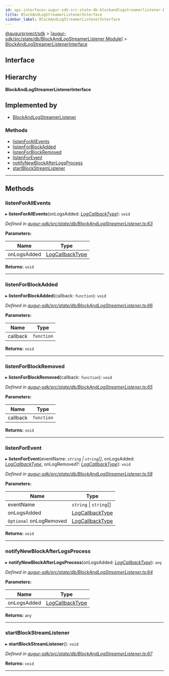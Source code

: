 ```yaml
---
id: api-interfaces-augur-sdk-src-state-db-blockandlogstreamerlistener-blockandlogstreamerlistenerinterface
title: BlockAndLogStreamerListenerInterface
sidebar_label: BlockAndLogStreamerListenerInterface
---
```


[@augurproject/sdk](api-readme.md) > [[augur-sdk/src/state/db/BlockAndLogStreamerListener Module]](api-modules-augur-sdk-src-state-db-blockandlogstreamerlistener-module.md) > [BlockAndLogStreamerListenerInterface](api-interfaces-augur-sdk-src-state-db-blockandlogstreamerlistener-blockandlogstreamerlistenerinterface.md)

## Interface

## Hierarchy

**BlockAndLogStreamerListenerInterface**

## Implemented by

* [BlockAndLogStreamerListener](api-classes-augur-sdk-src-state-db-blockandlogstreamerlistener-blockandlogstreamerlistener.md)

### Methods

* [listenForAllEvents](api-interfaces-augur-sdk-src-state-db-blockandlogstreamerlistener-blockandlogstreamerlistenerinterface.md#listenforallevents)
* [listenForBlockAdded](api-interfaces-augur-sdk-src-state-db-blockandlogstreamerlistener-blockandlogstreamerlistenerinterface.md#listenforblockadded)
* [listenForBlockRemoved](api-interfaces-augur-sdk-src-state-db-blockandlogstreamerlistener-blockandlogstreamerlistenerinterface.md#listenforblockremoved)
* [listenForEvent](api-interfaces-augur-sdk-src-state-db-blockandlogstreamerlistener-blockandlogstreamerlistenerinterface.md#listenforevent)
* [notifyNewBlockAfterLogsProcess](api-interfaces-augur-sdk-src-state-db-blockandlogstreamerlistener-blockandlogstreamerlistenerinterface.md#notifynewblockafterlogsprocess)
* [startBlockStreamListener](api-interfaces-augur-sdk-src-state-db-blockandlogstreamerlistener-blockandlogstreamerlistenerinterface.md#startblockstreamlistener)

---

## Methods

<a id="listenforallevents"></a>

###  listenForAllEvents

▸ **listenForAllEvents**(onLogsAdded: *[LogCallbackType](api-modules-augur-sdk-src-state-db-blockandlogstreamerlistener-module.md#logcallbacktype)*): `void`

*Defined in [augur-sdk/src/state/db/BlockAndLogStreamerListener.ts:63](https://github.com/AugurProject/augur/blob/1e1466f1d3/packages/augur-sdk/src/state/db/BlockAndLogStreamerListener.ts#L63)*

**Parameters:**

| Name | Type |
| ------ | ------ |
| onLogsAdded | [LogCallbackType](api-modules-augur-sdk-src-state-db-blockandlogstreamerlistener-module.md#logcallbacktype) |

**Returns:** `void`

___
<a id="listenforblockadded"></a>

###  listenForBlockAdded

▸ **listenForBlockAdded**(callback: *`function`*): `void`

*Defined in [augur-sdk/src/state/db/BlockAndLogStreamerListener.ts:66](https://github.com/AugurProject/augur/blob/1e1466f1d3/packages/augur-sdk/src/state/db/BlockAndLogStreamerListener.ts#L66)*

**Parameters:**

| Name | Type |
| ------ | ------ |
| callback | `function` |

**Returns:** `void`

___
<a id="listenforblockremoved"></a>

###  listenForBlockRemoved

▸ **listenForBlockRemoved**(callback: *`function`*): `void`

*Defined in [augur-sdk/src/state/db/BlockAndLogStreamerListener.ts:65](https://github.com/AugurProject/augur/blob/1e1466f1d3/packages/augur-sdk/src/state/db/BlockAndLogStreamerListener.ts#L65)*

**Parameters:**

| Name | Type |
| ------ | ------ |
| callback | `function` |

**Returns:** `void`

___
<a id="listenforevent"></a>

###  listenForEvent

▸ **listenForEvent**(eventName: *`string` \| `string`[]*, onLogsAdded: *[LogCallbackType](api-modules-augur-sdk-src-state-db-blockandlogstreamerlistener-module.md#logcallbacktype)*, onLogRemoved?: *[LogCallbackType](api-modules-augur-sdk-src-state-db-blockandlogstreamerlistener-module.md#logcallbacktype)*): `void`

*Defined in [augur-sdk/src/state/db/BlockAndLogStreamerListener.ts:58](https://github.com/AugurProject/augur/blob/1e1466f1d3/packages/augur-sdk/src/state/db/BlockAndLogStreamerListener.ts#L58)*

**Parameters:**

| Name | Type |
| ------ | ------ |
| eventName | `string` \| `string`[] |
| onLogsAdded | [LogCallbackType](api-modules-augur-sdk-src-state-db-blockandlogstreamerlistener-module.md#logcallbacktype) |
| `Optional` onLogRemoved | [LogCallbackType](api-modules-augur-sdk-src-state-db-blockandlogstreamerlistener-module.md#logcallbacktype) |

**Returns:** `void`

___
<a id="notifynewblockafterlogsprocess"></a>

###  notifyNewBlockAfterLogsProcess

▸ **notifyNewBlockAfterLogsProcess**(onLogsAdded: *[LogCallbackType](api-modules-augur-sdk-src-state-db-blockandlogstreamerlistener-module.md#logcallbacktype)*): `any`

*Defined in [augur-sdk/src/state/db/BlockAndLogStreamerListener.ts:64](https://github.com/AugurProject/augur/blob/1e1466f1d3/packages/augur-sdk/src/state/db/BlockAndLogStreamerListener.ts#L64)*

**Parameters:**

| Name | Type |
| ------ | ------ |
| onLogsAdded | [LogCallbackType](api-modules-augur-sdk-src-state-db-blockandlogstreamerlistener-module.md#logcallbacktype) |

**Returns:** `any`

___
<a id="startblockstreamlistener"></a>

###  startBlockStreamListener

▸ **startBlockStreamListener**(): `void`

*Defined in [augur-sdk/src/state/db/BlockAndLogStreamerListener.ts:67](https://github.com/AugurProject/augur/blob/1e1466f1d3/packages/augur-sdk/src/state/db/BlockAndLogStreamerListener.ts#L67)*

**Returns:** `void`

___

